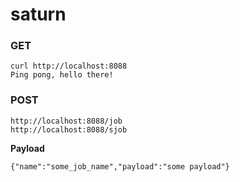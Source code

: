 # saturn

### GET
	curl http://localhost:8088
	Ping pong, hello there!

### POST

	http://localhost:8088/job
	http://localhost:8088/sjob

**Payload**

	{"name":"some_job_name","payload":"some payload"}
